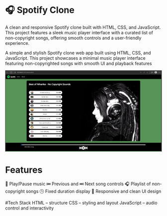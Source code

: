 # 🎧 Spotify Clone


A clean and responsive Spotify clone built with HTML, CSS, and JavaScript. This project features a sleek music player interface with a curated list of non-copyright songs, offering smooth controls and a user-friendly experience.

A simple and stylish Spotify clone web app built using HTML, CSS, and JavaScript. This project showcases a minimal music player interface featuring non-copyrighted songs with smooth UI and playback features

![image alt](https://github.com/Chittirajulaniharika/Spotify-Clone/blob/36426731059d99c0a49c3b5ea695c8aaa1858e31/Screenshot%202025-06-28%20145518.png)


# Features
🎵 Play/Pause music
⏮️ Previous and ⏭️ Next song controls
🎧 Playlist of non-copyright songs
🕒 Fixed duration display
📱 Responsive and clean UI design

#Tech Stack
HTML – structure
CSS – styling and layout
JavaScript – audio control and interactivity
